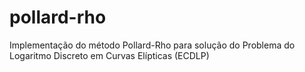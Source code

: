 # pollard-rho
Implementação do método Pollard-Rho para solução do Problema do Logaritmo Discreto em Curvas Elípticas (ECDLP)
